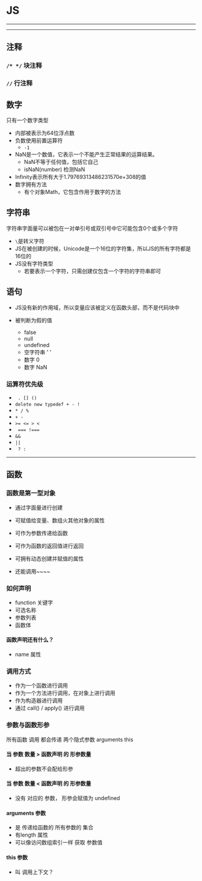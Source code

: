 # JS
---
---
## 注释
### `/* */` 块注释
### `//` 行注释

## 数字
只有一个数字类型
* 内部被表示为64位浮点数
* 负数使用前置运算符
  * `-1`
* NaN是一个数值，它表示一个不能产生正常结果的运算结果。
  * NaN不等于任何值，包括它自己
  * isNaN(number) 检测NaN
* Infinity表示所有大于1.79769313486231570e+308的值
* 数字拥有方法
  * 有个对象Math，它包含作用于数字的方法

## 字符串
字符串字面量可以被包在一对单引号或双引号中它可能包含0个或多个字符
* `\`是转义字符
* JS在被创建的时候，Unicode是一个16位的字符集，所以JS的所有字符都是16位的
* JS没有字符类型
  * 若要表示一个字符，只需创建仅包含一个字符的字符串即可

## 语句
* JS没有新的作用域，所以变量应该被定义在函数头部，而不是代码块中

* 被判断为假的值
  * false
  * null
  * undefined
  * 空字符串 ' '
  * 数字 0
  * 数字 NaN

### 运算符优先级
* ` . [] ()`
* `delete new typedef + - !`
* `* / %`
* `+ -`
* `>= <= > <`
* ` === !===`
* ` && `
* ` || `
* ` ? :`

---
## 函数
### 函数是第一型对象
* 通过字面量进行创建
* 可赋值给变量、数组火其他对象的属性
* 可作为参数传递给函数
* 可作为函数的返回值进行返回
* 可拥有动态创建并赋值的属性


* 还能调用~~~~

### 如何声明
* function 关键字
* 可选名称
* 参数列表
* 函数体

#### 函数声明还有什么？
* name 属性

### 调用方式
* 作为一个函数进行调用
* 作为一个方法进行调用，在对象上进行调用
* 作为构造器进行调用
*  通过 call() / apply() 进行调用


### 参数与函数形参
所有函数 调用 都会传递 两个隐式参数   arguments this
#### 当 参数 数量 > 函数声明 的 形参数量
* 超出的参数不会配给形参

#### 当 参数 数量 < 函数声明 的 形参数量
*  没有 对应的 参数， 形参会赋值为 undefined

#### arguments 参数
* 是 传递给函数的 所有参数的 集合
* 有length 属性
* 可以像访问数组索引一样 获取 参数值

#### this  参数
* 叫 调用上下文？
